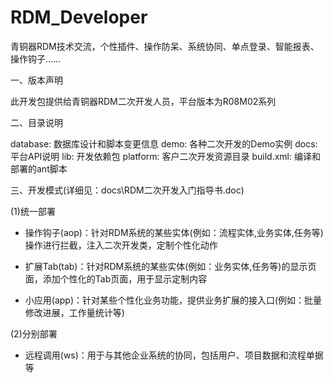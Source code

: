 RDM_Developer
=============

青铜器RDM技术交流，个性插件、操作防呆、系统协同、单点登录、智能报表、操作钩子……



一、版本声明

  此开发包提供给青铜器RDM二次开发人员，平台版本为R08M02系列


二、目录说明

  database: 数据库设计和脚本变更信息
  demo: 各种二次开发的Demo实例
  docs: 平台API说明
  lib: 开发依赖包
  platform: 客户二次开发资源目录
  build.xml: 编译和部署的ant脚本
  
三、开发模式(详细见：docs\RDM二次开发入门指导书.doc)

(1)统一部署

  * 操作钩子(aop)：针对RDM系统的某些实体(例如：流程实体,业务实体,任务等)操作进行拦截，注入二次开发类，定制个性化动作
		
  * 扩展Tab(tab)：针对RDM系统的某些实体(例如：业务实体,任务等)的显示页面，添加个性化的Tab页面，用于显示定制内容
	
  * 小应用(app)：针对某些个性化业务功能，提供业务扩展的接入口(例如：批量修改进展，工作量统计等)
	
(2)分别部署

  * 远程调用(ws)：用于与其他企业系统的协同，包括用户、项目数据和流程单据等
